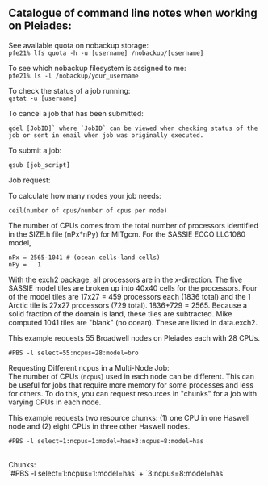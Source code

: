 ## Catalogue of command line notes when working on Pleiades:

See available quota on nobackup storage:<br>
`pfe21% lfs quota -h -u [username] /nobackup/[username]`

To see which nobackup filesystem is assigned to me:<br>
`pfe21% ls -l /nobackup/your_username`

To check the status of a job running:<br>
`qstat -u [username]`

To cancel a job that has been submitted:<br>
```
qdel [JobID]` where `JobID` can be viewed when checking status of the job or sent in email when job was originally executed.
```

To submit a job:<br>
```
qsub [job_script]
```

Job request:<br>

To calculate how many nodes your job needs:
```
ceil(number of cpus/number of cpus per node)
```
The number of CPUs comes from the total number of processors identified in the SIZE.h file (nPx*nPy) for MITgcm. For the SASSIE ECCO LLC1080 model, 
```
nPx = 2565-1041 # (ocean cells-land cells)
nPy =   1
```
With the exch2 package, all processors are in the x-direction. The five SASSIE model tiles are broken up into 40x40 cells for the processors. Four of the model tiles are 17x27 = 459 processors each (1836 total) and the 1 Arctic tile is 27x27 processors (729 total). 1836+729 = 2565. Because a solid fraction of the domain is land, these tiles are subtracted. Mike computed 1041 tiles are "blank" (no ocean). These are listed in data.exch2.


This example requests 55 Broadwell nodes on Pleiades each with 28 CPUs.<br>
```
#PBS -l select=55:ncpus=28:model=bro
```

Requesting Different ncpus in a Multi-Node Job:<br>
The number of CPUs (`ncpus`) used in each node can be different. This can be useful for jobs that require more memory for some processes and less for others. To do this, you can request resources in "chunks" for a job with varying CPUs in each node.<br>

This example requests two resource chunks: (1) one CPU in one Haswell node and (2) eight CPUs in three other Haswell nodes.<br>

```
#PBS -l select=1:ncpus=1:model=has+3:ncpus=8:model=has
```
<br>
Chunks:<br>
`#PBS -l select=1:ncpus=1:model=has` + `3:ncpus=8:model=has`
